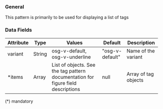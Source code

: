 ### General
This pattern is primarily to be used for displaying a list of tags

### Data Fields
| Attribute | Type | Values | Default | Description |
|---|---|---|---|---|
| variant | String | osg-v-default, osg-v-underline | "osg-v-default" | Name of the variant |
| *items | Array | List of objects. See the tag pattern documentation for figure field descriptions | null | Array of tag objects |

(*) mandatory
